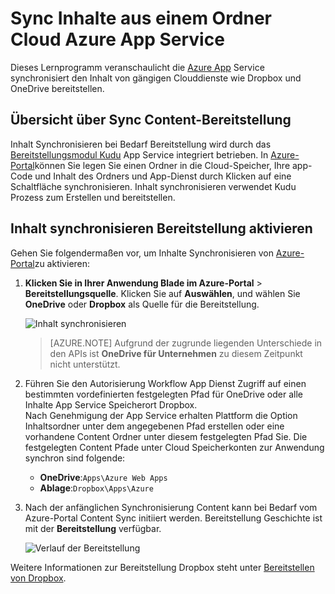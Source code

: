 <properties
    pageTitle="Sync Inhalte aus einem Ordner Cloud Azure App Service"
    description="Erfahren Sie, wie Ihre Anwendung auf Azure App Service über Content Sync Cloud-Ordner bereitstellen."
    services="app-service"
    documentationCenter=""
    authors="dariagrigoriu"
    manager="wpickett"
    editor="mollybos"/>

<tags
    ms.service="app-service"
    ms.workload="na"
    ms.tgt_pltfrm="na"
    ms.devlang="na"
    ms.topic="article"
    ms.date="06/13/2016"
    ms.author="dariagrigoriu"/>
    
# <a name="sync-content-from-a-cloud-folder-to-azure-app-service"></a>Sync Inhalte aus einem Ordner Cloud Azure App Service

Dieses Lernprogramm veranschaulicht die [Azure App](http://go.microsoft.com/fwlink/?LinkId=529714) Service synchronisiert den Inhalt von gängigen Clouddienste wie Dropbox und OneDrive bereitstellen. 

## <a name="overview"></a>Übersicht über Sync Content-Bereitstellung

Inhalt Synchronisieren bei Bedarf Bereitstellung wird durch das [Bereitstellungsmodul Kudu](https://github.com/projectkudu/kudu/wiki) App Service integriert betrieben. In [Azure-Portal](https://portal.azure.com)können Sie legen Sie einen Ordner in die Cloud-Speicher, Ihre app-Code und Inhalt des Ordners und App-Dienst durch Klicken auf eine Schaltfläche synchronisieren. Inhalt synchronisieren verwendet Kudu Prozess zum Erstellen und bereitstellen. 
    
## <a name="contentsync"></a>Inhalt synchronisieren Bereitstellung aktivieren
Gehen Sie folgendermaßen vor, um Inhalte Synchronisieren von [Azure-Portal](https://portal.azure.com)zu aktivieren:

1. **Klicken Sie in Ihrer Anwendung Blade im Azure-Portal** > **Bereitstellungsquelle**. Klicken Sie auf **Auswählen**, und wählen Sie **OneDrive** oder **Dropbox** als Quelle für die Bereitstellung. 

    ![Inhalt synchronisieren](./media/app-service-deploy-content-sync/deployment_source.png)

    >[AZURE.NOTE] Aufgrund der zugrunde liegenden Unterschiede in den APIs ist **OneDrive für Unternehmen** zu diesem Zeitpunkt nicht unterstützt. 

2. Führen Sie den Autorisierung Workflow App Dienst Zugriff auf einen bestimmten vordefinierten festgelegten Pfad für OneDrive oder alle Inhalte App Service Speicherort Dropbox.  
    Nach Genehmigung der App Service erhalten Plattform die Option Inhaltsordner unter dem angegebenen Pfad erstellen oder eine vorhandene Content Ordner unter diesem festgelegten Pfad Sie. Die festgelegten Content Pfade unter Cloud Speicherkonten zur Anwendung synchron sind folgende:  
    * **OneDrive**:`Apps\Azure Web Apps` 
    * **Ablage**:`Dropbox\Apps\Azure`

3. Nach der anfänglichen Synchronisierung Content kann bei Bedarf vom Azure-Portal Content Sync initiiert werden. Bereitstellung Geschichte ist mit der **Bereitstellung** verfügbar.

    ![Verlauf der Bereitstellung](./media/app-service-deploy-content-sync/onedrive_sync.png)
 
Weitere Informationen zur Bereitstellung Dropbox steht unter [Bereitstellen von Dropbox](http://blogs.msdn.com/b/windowsazure/archive/2013/03/19/new-deploy-to-windows-azure-web-sites-from-dropbox.aspx). 


